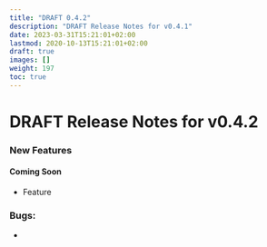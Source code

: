 ```yaml
---
title: "DRAFT 0.4.2"
description: "DRAFT Release Notes for v0.4.1"
date: 2023-03-31T15:21:01+02:00
lastmod: 2020-10-13T15:21:01+02:00
draft: true
images: []
weight: 197
toc: true
---
```

#  DRAFT Release Notes for v0.4.2


### New Features

#### Coming Soon

  - Feature

### Bugs:
  -

